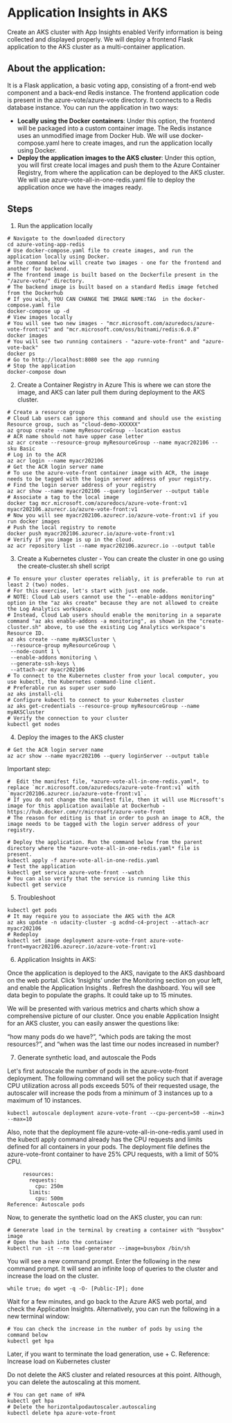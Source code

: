 Application Insights in AKS
=
Create an AKS cluster with App Insights enabled Verify information is being collected and displayed properly. We will deploy a frontend Flask application to the AKS cluster as a multi-container application.


## About the application: 
It is a Flask application, a basic voting app, consisting of a front-end web component and a back-end Redis instance. The frontend application code is present in the azure-vote/azure-vote directory. It connects to a Redis database instance. You can run the application in two ways:
- **Locally using the Docker containers**: Under this option, the frontend will be packaged into a custom container image. The Redis instance uses an unmodified image from Docker Hub. We will use docker-compose.yaml here to create images, and run the application locally using Docker.
- **Deploy the application images to the AKS cluster**: Under this option, you will first create local images and push them to the Azure Container Registry, from where the application can be deployed to the AKS cluster. We will use azure-vote-all-in-one-redis.yaml file to deploy the application once we have the images ready.


## Steps
1. Run the application locally
```
# Navigate to the downloaded directory
cd azure-voting-app-redis
# Use docker-compose.yaml file to create images, and run the application locally using Docker.
# The command below will create two images - one for the frontend and another for backend. 
# The frontend image is built based on the Dockerfile present in the "/azure-vote/" directory. 
# The backend image is built based on a standard Redis image fetched from the Dockerhub
# If you wish, YOU CAN CHANGE THE IMAGE NAME:TAG  in the docker-compose.yaml file
docker-compose up -d
# View images locally 
# You will see two new images - "mcr.microsoft.com/azuredocs/azure-vote-front:v1" and "mcr.microsoft.com/oss/bitnami/redis:6.0.8"
docker images
# You will see two running containers - "azure-vote-front" and "azure-vote-back" 
docker ps
# Go to http://localhost:8080 see the app running
# Stop the application
docker-compose down
```


2. Create a Container Registry in Azure
This is where we can store the image, and AKS can later pull them during deployment to the AKS cluster.
```
# Create a resource group
# Cloud Lab users can ignore this command and should use the existing Resource group, such as "cloud-demo-XXXXXX" 
az group create --name myResourceGroup --location eastus
# ACR name should not have upper case letter
az acr create --resource-group myResourceGroup --name myacr202106 --sku Basic
# Log in to the ACR
az acr login --name myacr202106
# Get the ACR login server name
# To use the azure-vote-front container image with ACR, the image needs to be tagged with the login server address of your registry. 
# Find the login server address of your registry
az acr show --name myacr202106 --query loginServer --output table
# Associate a tag to the local image
docker tag mcr.microsoft.com/azuredocs/azure-vote-front:v1 myacr202106.azurecr.io/azure-vote-front:v1
# Now you will see myacr202106.azurecr.io/azure-vote-front:v1 if you run docker images
# Push the local registry to remote
docker push myacr202106.azurecr.io/azure-vote-front:v1
# Verify if you image is up in the cloud.
az acr repository list --name myacr202106.azurecr.io --output table
```

3. Create a Kubernetes cluster - You can create the cluster in one go using the create-cluster.sh shell script
```
# To ensure your cluster operates reliably, it is preferable to run at least 2 (two) nodes.
# For this exercise, let's start with just one node.
# NOTE: Cloud Lab users cannot use the "--enable-addons monitoring" option in the "az aks create" because they are not allowed to create the Log Analytics workspace.
# Instead, Cloud Lab users should enable the monitoring in a separate command "az aks enable-addons -a monitoring", as shown in the "create-cluster.sh" above, to use the existing Log Analytics workspace's Resource ID.
az aks create --name myAKSCluster \
 --resource-group myResourceGroup \
 --node-count 1 \
 --enable-addons monitoring \
 --generate-ssh-keys \
 --attach-acr myacr202106 
# To connect to the Kubernetes cluster from your local computer, you use kubectl, the Kubernetes command-line client.
# Preferable run as super user sudo
az aks install-cli
# Configure kubectl to connect to your Kubernetes cluster
az aks get-credentials --resource-group myResourceGroup --name myAKSCluster
# Verify the connection to your cluster
kubectl get nodes
```

4. Deploy the images to the AKS cluster
```
# Get the ACR login server name
az acr show --name myacr202106 --query loginServer --output table
```
Important step:
```
#  Edit the manifest file, *azure-vote-all-in-one-redis.yaml*, to replace `mcr.microsoft.com/azuredocs/azure-vote-front:v1` with `myacr202106.azurecr.io/azure-vote-front:v1`.  
# If you do not change the manifest file, then it will use Microsoft's image for this application available at Dockerhub - https://hub.docker.com/r/microsoft/azure-vote-front
# The reason for editing is that in order to push an image to ACR, the image needs to be tagged with the login server address of your registry. 
```
```
# Deploy the application. Run the command below from the parent directory where the *azure-vote-all-in-one-redis.yaml* file is present. 
kubectl apply -f azure-vote-all-in-one-redis.yaml
# Test the application
kubectl get service azure-vote-front --watch
# You can also verify that the service is running like this
kubectl get service
```


5. Troubleshoot
```
kubectl get pods
# It may require you to associate the AKS with the ACR
az aks update -n udacity-cluster -g acdnd-c4-project --attach-acr myacr202106
# Redeploy
kubectl set image deployment azure-vote-front azure-vote-front=myacr202106.azurecr.io/azure-vote-front:v1
```


6. Application Insights in AKS:

Once the application is deployed to the AKS, navigate to the AKS dashboard on the web portal. Click ‘Insights’ under the Monitoring section on your left, and enable the Application Insights . Refresh the dashboard. You will see data begin to populate the graphs. It could take up to 15 minutes.

We will be presented with various metrics and charts which show a comprehensive picture of our cluster. Once you enable Application Insight for an AKS cluster, you can easily answer the questions like:

“how many pods do we have?”,
“which pods are taking the most resources?”, and
“when was the last time our nodes increased in number?


7. Generate synthetic load, and autoscale the Pods

Let's first autoscale the number of pods in the azure-vote-front deployment. The following command will set the policy such that if average CPU utilization across all pods exceeds 50% of their requested usage, the autoscaler will increase the pods from a minimum of 3 instances up to a maximum of 10 instances.

```
kubectl autoscale deployment azure-vote-front --cpu-percent=50 --min=3 --max=10
```
Also, note that the deployment file azure-vote-all-in-one-redis.yaml used in the kubectl apply command already has the CPU requests and limits defined for all containers in your pods. The deployment file defines the azure-vote-front container to have 25% CPU requests, with a limit of 50% CPU.

```
     resources:
       requests:
         cpu: 250m
       limits:
         cpu: 500m
Reference: Autoscale pods
```

Now, to generate the synthetic load on the AKS cluster, you can run:

```
# Generate load in the terminal by creating a container with "busybox" image
# Open the bash into the container
kubectl run -it --rm load-generator --image=busybox /bin/sh
```
You will see a new command prompt. Enter the following in the new command prompt. It will send an infinite loop of queries to the cluster and increase the load on the cluster.

```
while true; do wget -q -O- [Public-IP]; done
```
Wait for a few minutes, and go back to the Azure AKS web portal, and check the Application Insights. Alternatively, you can run the following in a new terminal window:

```
# You can check the increase in the number of pods by using the command below
kubectl get hpa
```
Later, if you want to terminate the load generation, use <Ctrl> + C. Reference: Increase load on Kubernetes cluster


Do not delete the AKS cluster and related resources at this point. Although, you can delete the autoscaling at this moment.
```
# You can get name of HPA
kubectl get hpa
# Delete the horizontalpodautoscaler.autoscaling
kubectl delete hpa azure-vote-front 
```
